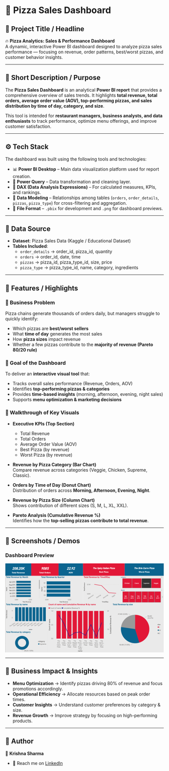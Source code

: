 # 🍕 Pizza Sales Dashboard  

## 📌 Project Title / Headline  
🔥 **Pizza Analytics: Sales & Performance Dashboard**  
A dynamic, interactive Power BI dashboard designed to analyze pizza sales performance — focusing on revenue, order patterns, best/worst pizzas, and customer behavior insights.  

---

## 📝 Short Description / Purpose  
The **Pizza Sales Dashboard** is an analytical **Power BI report** that provides a comprehensive overview of sales trends. It highlights **total revenue, total orders, average order value (AOV), top-performing pizzas, and sales distribution by time of day, category, and size**.  

This tool is intended for **restaurant managers, business analysts, and data enthusiasts** to track performance, optimize menu offerings, and improve customer satisfaction.  

---

## ⚙️ Tech Stack  
The dashboard was built using the following tools and technologies:  

- 📊 **Power BI Desktop** – Main data visualization platform used for report creation.  
- 📂 **Power Query** – Data transformation and cleaning layer.  
- 🧠 **DAX (Data Analysis Expressions)** – For calculated measures, KPIs, and rankings.  
- 📝 **Data Modeling** – Relationships among tables (`orders`, `order_details`, `pizzas`, `pizza_type`) for cross-filtering and aggregation.  
- 📁 **File Format** – `.pbix` for development and `.png` for dashboard previews.  

---

## 📂 Data Source  
- **Dataset**: Pizza Sales Data (Kaggle / Educational Dataset)  
- **Tables Included**:  
  - `order_details` → order_id, pizza_id, quantity  
  - `orders` → order_id, date, time  
  - `pizzas` → pizza_id, pizza_type_id, size, price  
  - `pizza_type` → pizza_type_id, name, category, ingredients  

---

## 🌟 Features / Highlights  

### 🔹 Business Problem  
Pizza chains generate thousands of orders daily, but managers struggle to quickly identify:  
- Which pizzas are **best/worst sellers**  
- What **time of day** generates the most sales  
- How **pizza sizes** impact revenue  
- Whether a few pizzas contribute to the **majority of revenue (Pareto 80/20 rule)**  

### 🔹 Goal of the Dashboard  
To deliver an **interactive visual tool** that:  
- Tracks overall sales performance (Revenue, Orders, AOV)  
- Identifies **top-performing pizzas & categories**  
- Provides **time-based insights** (morning, afternoon, evening, night sales)  
- Supports **menu optimization & marketing decisions**  

### 🔹 Walkthrough of Key Visuals  
- **Executive KPIs (Top Section)**  
  - Total Revenue  
  - Total Orders  
  - Average Order Value (AOV)  
  - Best Pizza (by revenue)  
  - Worst Pizza (by revenue)  

- **Revenue by Pizza Category (Bar Chart)**  
  Compare revenue across categories (Veggie, Chicken, Supreme, Classic).  

- **Orders by Time of Day (Donut Chart)**  
  Distribution of orders across **Morning, Afternoon, Evening, Night**.  

- **Revenue by Pizza Size (Column Chart)**  
  Shows contribution of different sizes (S, M, L, XL, XXL).  

- **Pareto Analysis (Cumulative Revenue %)**  
  Identifies how the **top-selling pizzas contribute to total revenue**.  

---

## 📸 Screenshots / Demos  

### Dashboard Preview  
![Pizza Sales Dashboard](https://github.com/krishnakumbhaj/Pizza_Sales_Dashboard/blob/main/Pizza_Sales_Dashboard.png)


---

## 🚀 Business Impact & Insights  
- **Menu Optimization** → Identify pizzas driving 80% of revenue and focus promotions accordingly.  
- **Operational Efficiency** → Allocate resources based on peak order times.  
- **Customer Insights** → Understand customer preferences by category & size.  
- **Revenue Growth** → Improve strategy by focusing on high-performing products.  

---

## 🙌 Author  
👤 **Krishna Sharma**  
- 📧 Reach me on [LinkedIn](https://www.linkedin.com/in/krishna-sharma-92a441279/)
